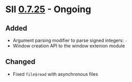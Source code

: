 # Sll [0.7.25] - Ongoing

## Added

- Argument parsing modifier to parse signed integers: `-`
- Window creation API to the window extenion module

## Changed

- Fixed `file$read` with asynchronous files

[0.7.25]: https://github.com/sl-lang/sll/compare/sll-v0.7.24...main
